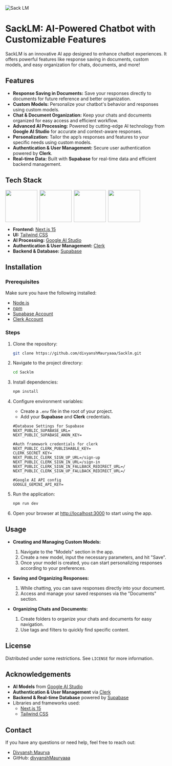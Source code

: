![Sack LM](https://github.com/user-attachments/assets/1e0c52aa-bbc3-4a86-9896-cb9381cc027a)

# SackLM: AI-Powered Chatbot with Customizable Features

SackLM is an innovative AI app designed to enhance chatbot experiences. It offers powerful features like response saving in documents, custom models, and easy organization for chats, documents, and more! 

## Features

- **Response Saving in Documents:** Save your responses directly to documents for future reference and better organization.
- **Custom Models:** Personalize your chatbot's behavior and responses using custom models.
- **Chat & Document Organization:** Keep your chats and documents organized for easy access and efficient workflow.
- **Advanced AI Processing:** Powered by cutting-edge AI technology from **Google AI Studio** for accurate and context-aware responses.
- **Personalization:** Tailor the app’s responses and features to your specific needs using custom models.
- **Authentication & User Management:** Secure user authentication powered by **Clerk**.
- **Real-time Data:** Built with **Supabase** for real-time data and efficient backend management.

## Tech Stack

<div style="display: flex; gap: 7px; ">
    <img src="https://encrypted-tbn0.gstatic.com/images?q=tbn:ANd9GcS2cCqsQpTL5s_KLv9yd4y6iH9C9HRBHQc7sA&s" height="100" />
    <img src="https://s3-us-west-2.amazonaws.com/cbi-image-service-prd/original/fed98a2f-eaed-418e-a38e-d008a3e9612b.png" height="100" />
    <img src="https://encrypted-tbn0.gstatic.com/images?q=tbn:ANd9GcTU-mspyndicMBTk-KdKp96OZiaD2rkYLYzFQ&s" height="100" />
    <img src="https://rdi.berkeley.edu/llm-agents-hackathon/assets/img/google-ai.png" height="100" />
</div>

- **Frontend:** [Next.js 15](https://nextjs.org/)
- **UI:** [Tailwind CSS](https://tailwindcss.com/)
- **AI Processing:** [Google AI Studio](https://cloud.google.com/ai)
- **Authentication & User Management:** [Clerk](https://clerk.dev/)
- **Backend & Database:** [Supabase](https://supabase.io/)

## Installation

### Prerequisites

Make sure you have the following installed:

- [Node.js](https://nodejs.org/)
- [npm](https://www.npmjs.com/)
- [Supabase Account](https://app.supabase.io/)
- [Clerk Account](https://clerk.dev/)

### Steps

1. Clone the repository:

    ```bash
    git clone https://github.com/divyanshMauryaaa/Sacklm.git
    ```

2. Navigate to the project directory:

    ```bash
    cd Sacklm
    ```

3. Install dependencies:

    ```bash
    npm install
    ```

4. Configure environment variables:
    - Create a `.env` file in the root of your project.
    - Add your **Supabase** and **Clerk** credentials.

    ```env
    #Database Settings for Supabase
    NEXT_PUBLIC_SUPABASE_URL=
    NEXT_PUBLIC_SUPABASE_ANON_KEY=
    
    #Auth framework credentials for clerk
    NEXT_PUBLIC_CLERK_PUBLISHABLE_KEY=
    CLERK_SECRET_KEY=
    NEXT_PUBLIC_CLERK_SIGN_UP_URL=/sign-up
    NEXT_PUBLIC_CLERK_SIGN_IN_URL=/sign-in
    NEXT_PUBLIC_CLERK_SIGN_IN_FALLBACK_REDIRECT_URL=/
    NEXT_PUBLIC_CLERK_SIGN_UP_FALLBACK_REDIRECT_URL=/
    
    #Google AI API config
    GOOGLE_GEMINI_API_KEY=
    ```

5. Run the application:

    ```bash
    npm run dev
    ```

6. Open your browser at [http://localhost:3000](http://localhost:3000) to start using the app.

## Usage

- **Creating and Managing Custom Models:**
    1. Navigate to the "Models" section in the app.
    2. Create a new model, input the necessary parameters, and hit "Save".
    3. Once your model is created, you can start personalizing responses according to your preferences.

- **Saving and Organizing Responses:**
    1. While chatting, you can save responses directly into your document.
    2. Access and manage your saved responses via the "Documents" section.

- **Organizing Chats and Documents:**
    1. Create folders to organize your chats and documents for easy navigation.
    2. Use tags and filters to quickly find specific content.

## License

Distributed under some restrictions. See `LICENSE` for more information.

## Acknowledgements

- **AI Models** from [Google AI Studio](https://cloud.google.com/ai)
- **Authentication & User Management** via [Clerk](https://clerk.dev/)
- **Backend & Real-time Database** powered by [Supabase](https://supabase.io/)
- Libraries and frameworks used:
    - [Next.js 15](https://nextjs.org/)
    - [Tailwind CSS](https://tailwindcss.com/)

## Contact

If you have any questions or need help, feel free to reach out:

- [Divyansh Maurya](mailto:studydivyansh56@gmail.com)
- GitHub: [divyanshMauryaaa](https://github.com/divyanshMauryaaa)
